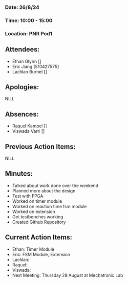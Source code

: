 ### ﻿Date: 26/8/24
### Time: 10:00 - 15:00
### Location: PNR Pod1

## Attendees:

- Ethan Glynn []
- Eric Jiang [510427575]
- Lachlan Burnet []


## Apologies:

NILL

## Absences:

- Raquel Kampel []
- Viswada Varri []

## Previous Action Items:

NILL

## Minutes:

- Talked about work done over the weekend
- Planned more about the design
- Test with FPGA
- Worked on timer module
- Worked on reaction time fsm module
- Worked on extension
- Got testbenches working
- Created Github Repository


## Current Action Items:

- Ethan: Timer Module
- Eric: FSM Module, Extension
- Lachlan:
- Raquel: 
- Viswada:
- Next Meeting: Thursday 29 August at Mechatronic Lab

